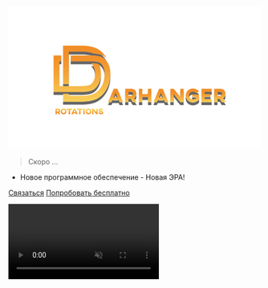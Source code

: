 ![logo](_media/logo.png)

> Скоро ...

- Новое программное обеспечение - Новая ЭРА!

[Связаться](https://discord.com/users/250267265285488641)
[Попробовать бесплатно](https://c132062.hostnl02.fornex.host/)

<video autoplay muted loop playsinline id="bg-video">
  <source src="_media/bg_video.mp4" type="video/mp4">
</video>

<div class="video-overlay"></div>